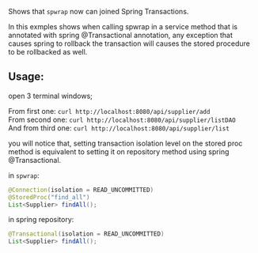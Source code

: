 Shows that `spwrap` now can joined Spring Transactions.

In this exmples shows when calling spwrap in a service method that is annotated with spring @Transactional annotation, any exception that causes spring to rollback the transaction will causes the stored procedure to be rollbacked as well.

## Usage:

open 3 terminal windows;

From first one: `curl http://localhost:8080/api/supplier/add`   
From second one: `curl http://localhost:8080/api/supplier/listDAO`    
And from third one: `curl http://localhost:8080/api/supplier/list`    

you will notice that, setting transaction isolation level on the stored proc method is equivalent to setting it on repository method using spring @Transactional.

in `spwrap`:
```java
@Connection(isolation = READ_UNCOMMITTED)
@StoredProc("find_all")
List<Supplier> findAll();
```

in spring repository:

```java
@Transactional(isolation = READ_UNCOMMITTED)
List<Supplier> findAll();
```
